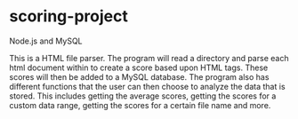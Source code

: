 # scoring-project
Node.js and MySQL

This is a HTML file parser. The program will read a directory and parse each html document within to create a score based
upon HTML tags. These scores will then be added to a MySQL database. The program also has different functions that the user
can then choose to analyze the data that is stored. This includes getting the average scores, getting the scores for a custom data range, getting the scores for a certain file name and more.
